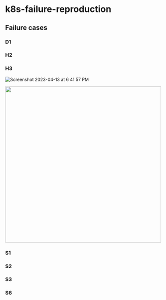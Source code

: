 # k8s-failure-reproduction

## Failure cases
### D1

### H2

### H3
![Screenshot 2023-04-13 at 6 41 57 PM](https://user-images.githubusercontent.com/20127356/231905732-4559f655-529b-4d45-9b2a-9f3431d162c5.png)

<img src="https://user-images.githubusercontent.com/20127356/231905732-4559f655-529b-4d45-9b2a-9f3431d162c5.png" width="500">

### S1

### S2

### S3

### S6
